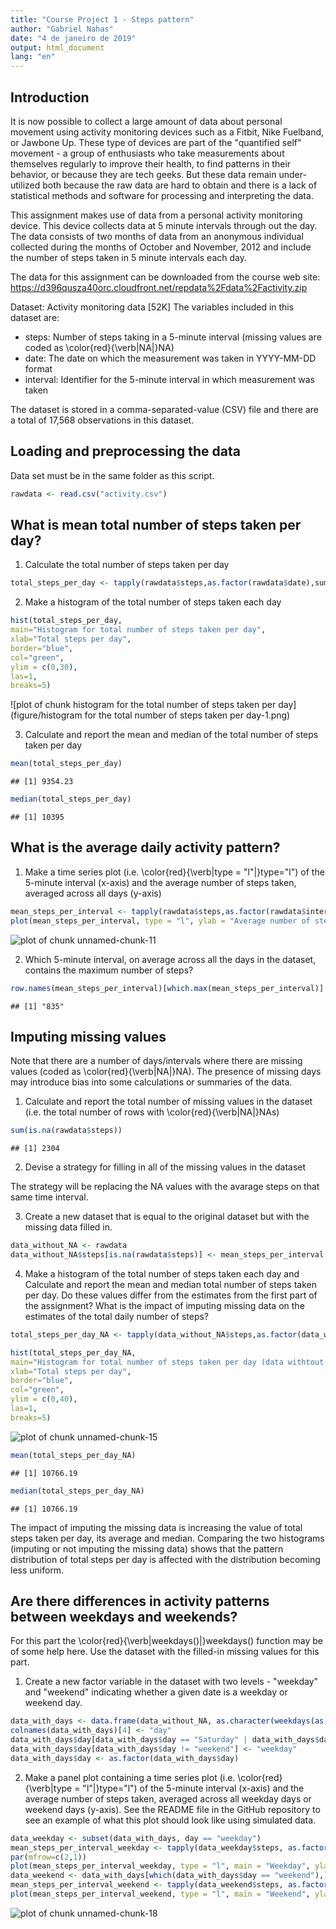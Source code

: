 ```yaml
---
title: "Course Project 1 - Steps pattern"
author: "Gabriel Nahas"
date: "4 de janeiro de 2019"
output: html_document
lang: "en"
---
```




## Introduction

It is now possible to collect a large amount of data about personal movement using activity monitoring devices such as a Fitbit, Nike Fuelband, or Jawbone Up. These type of devices are part of the "quantified self" movement - a group of enthusiasts who take measurements about themselves regularly to improve their health, to find patterns in their behavior, or because they are tech geeks. But these data remain under-utilized both because the raw data are hard to obtain and there is a lack of statistical methods and software for processing and interpreting the data.

This assignment makes use of data from a personal activity monitoring device. This device collects data at 5 minute intervals through out the day. The data consists of two months of data from an anonymous individual collected during the months of October and November, 2012 and include the number of steps taken in 5 minute intervals each day.

The data for this assignment can be downloaded from the course web site: https://d396qusza40orc.cloudfront.net/repdata%2Fdata%2Factivity.zip

Dataset: Activity monitoring data [52K]
The variables included in this dataset are:

* steps: Number of steps taking in a 5-minute interval (missing values are coded as \color{red}{\verb|NA|}NA)
* date: The date on which the measurement was taken in YYYY-MM-DD format
* interval: Identifier for the 5-minute interval in which measurement was taken

The dataset is stored in a comma-separated-value (CSV) file and there are a total of 17,568 observations in this dataset.


## Loading and preprocessing the data

Data set must be in the same folder as this script. 


```r
rawdata <- read.csv("activity.csv")
```

## What is mean total number of steps taken per day?

1. Calculate the total number of steps taken per day


```r
total_steps_per_day <- tapply(rawdata$steps,as.factor(rawdata$date),sum,na.rm=TRUE)
```

2. Make a histogram of the total number of steps taken each day

```r
hist(total_steps_per_day,
main="Histogram for total number of steps taken per day", 
xlab="Total steps per day", 
border="blue", 
col="green",
ylim = c(0,30),
las=1, 
breaks=5)
```

![plot of chunk histogram for the total number of steps taken per day](figure/histogram for the total number of steps taken per day-1.png)

3. Calculate and report the mean and median of the total number of steps taken per day


```r
mean(total_steps_per_day)
```

```
## [1] 9354.23
```

```r
median(total_steps_per_day)
```

```
## [1] 10395
```

## What is the average daily activity pattern?

1. Make a time series plot (i.e. \color{red}{\verb|type = "l"|}type="l") of the 5-minute interval (x-axis) and the average number of steps taken, averaged across all days (y-axis)


```r
mean_steps_per_interval <- tapply(rawdata$steps,as.factor(rawdata$interval),mean,na.rm=TRUE)
plot(mean_steps_per_interval, type = "l", ylab = "Average number of steps taken", xlab = "5-minutes interval")
```

![plot of chunk unnamed-chunk-11](figure/unnamed-chunk-11-1.png)

2. Which 5-minute interval, on average across all the days in the dataset, contains the maximum number of steps?


```r
row.names(mean_steps_per_interval)[which.max(mean_steps_per_interval)]
```

```
## [1] "835"
```

## Imputing missing values
Note that there are a number of days/intervals where there are missing values (coded as \color{red}{\verb|NA|}NA). The presence of missing days may introduce bias into some calculations or summaries of the data.

1. Calculate and report the total number of missing values in the dataset (i.e. the total number of rows with \color{red}{\verb|NA|}NAs)


```r
sum(is.na(rawdata$steps))
```

```
## [1] 2304
```

2. Devise a strategy for filling in all of the missing values in the dataset

The strategy will be replacing the NA values with the avarage steps on that same time interval.

3. Create a new dataset that is equal to the original dataset but with the missing data filled in.


```r
data_without_NA <- rawdata
data_without_NA$steps[is.na(rawdata$steps)] <- mean_steps_per_interval[as.character(rawdata$interval[is.na(rawdata$steps)])]
```

4. Make a histogram of the total number of steps taken each day and Calculate and report the mean and median total number of steps taken per day. Do these values differ from the estimates from the first part of the assignment? What is the impact of imputing missing data on the estimates of the total daily number of steps?


```r
total_steps_per_day_NA <- tapply(data_without_NA$steps,as.factor(data_without_NA$date),sum,na.rm=TRUE)
```


```r
hist(total_steps_per_day_NA,
main="Histogram for total number of steps taken per day (data withtout NA)", 
xlab="Total steps per day", 
border="blue", 
col="green",
ylim = c(0,40),
las=1, 
breaks=5)
```

![plot of chunk unnamed-chunk-15](figure/unnamed-chunk-15-1.png)


```r
mean(total_steps_per_day_NA)
```

```
## [1] 10766.19
```

```r
median(total_steps_per_day_NA)
```

```
## [1] 10766.19
```

The impact of imputing the missing data is increasing the value of total steps taken per day, its average and median. Comparing the two histograms (imputing or not imputing the missing data) shows that the pattern distribution of total steps per day is affected with the distribution becoming less uniform. 

## Are there differences in activity patterns between weekdays and weekends?

For this part the \color{red}{\verb|weekdays()|}weekdays() function may be of some help here. Use the dataset with the filled-in missing values for this part.

1. Create a new factor variable in the dataset with two levels - "weekday" and "weekend" indicating whether a given date is a weekday or weekend day.


```r
data_with_days <- data.frame(data_without_NA, as.character(weekdays(as.Date(rawdata$date))), stringsAsFactors = FALSE)
colnames(data_with_days)[4] <- "day"
data_with_days$day[data_with_days$day == "Saturday" | data_with_days$day == "Sunday"] <- "weekend" 
data_with_days$day[data_with_days$day != "weekend"] <- "weekday" 
data_with_days$day <- as.factor(data_with_days$day)
```
    
2. Make a panel plot containing a time series plot (i.e. \color{red}{\verb|type = "l"|}type="l") of the 5-minute interval (x-axis) and the average number of steps taken, averaged across all weekday days or weekend days (y-axis). See the README file in the GitHub repository to see an example of what this plot should look like using simulated data.


```r
data_weekday <- subset(data_with_days, day == "weekday")
mean_steps_per_interval_weekday <- tapply(data_weekday$steps, as.factor(data_weekday$interval),mean,na.rm=TRUE)
par(mfrow=c(2,1))
plot(mean_steps_per_interval_weekday, type = "l", main = "Weekday", ylab = "Average number of steps", xlab = "5-minutes interval")
data_weekend <- data_with_days[which(data_with_days$day == "weekend"),]
mean_steps_per_interval_weekend <- tapply(data_weekend$steps, as.factor(data_weekend$interval),mean,na.rm=TRUE)
plot(mean_steps_per_interval_weekend, type = "l", main = "Weekend", ylab = "Average number of steps", xlab = "5-minutes interval")
```

![plot of chunk unnamed-chunk-18](figure/unnamed-chunk-18-1.png)
